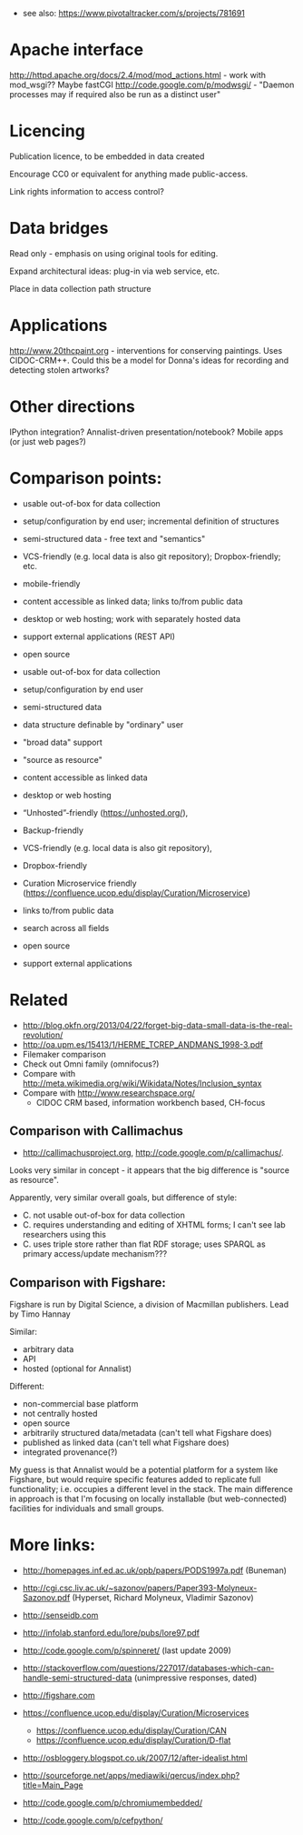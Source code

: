 * see also: https://www.pivotaltracker.com/s/projects/781691

# Apache interface

http://httpd.apache.org/docs/2.4/mod/mod_actions.html - work with mod_wsgi??  Maybe fastCGI
http://code.google.com/p/modwsgi/ - "Daemon processes may if required also be run as a distinct user"

# Licencing

Publication licence, to be embedded in data created

Encourage CC0 or equivalent for anything made public-access.

Link rights information to access control?

# Data bridges

Read only - emphasis on using original tools for editing.

Expand architectural ideas:  plug-in via web service, etc.

Place in data collection path structure

# Applications

http://www.20thcpaint.org - interventions for conserving paintings.  Uses CIDOC-CRM++.  Could this be a model for Donna's ideas for recording and detecting stolen artworks?

# Other directions

IPython integration?
Annalist-driven presentation/notebook?
Mobile apps (or just web pages?)


# Comparison points:

- usable out-of-box for data collection
- setup/configuration by end user; incremental definition of structures
- semi-structured data - free text and "semantics"
- VCS-friendly (e.g. local data is also git repository); Dropbox-friendly; etc.
- mobile-friendly
- content accessible as linked data; links to/from public data
- desktop or web hosting; work with separately hosted data
- support external applications (REST API)
- open source

- usable out-of-box for data collection
- setup/configuration by end user
- semi-structured data
- data structure definable by "ordinary" user
- "broad data" support
- "source as resource"
- content accessible as linked data
- desktop or web hosting
- “Unhosted”-friendly (https://unhosted.org/), 
- Backup-friendly
- VCS-friendly (e.g. local data is also git repository), 
- Dropbox-friendly
- Curation Microservice friendly (https://confluence.ucop.edu/display/Curation/Microservice)
- links to/from public data
- search across all fields
- open source
- support external applications

# Related

* http://blog.okfn.org/2013/04/22/forget-big-data-small-data-is-the-real-revolution/
* http://oa.upm.es/15413/1/HERME_TCREP_ANDMANS_1998-3.pdf
* Filemaker comparison
* Check out Omni family (omnifocus?)
* Compare with http://meta.wikimedia.org/wiki/Wikidata/Notes/Inclusion_syntax
* Compare with http://www.researchspace.org/
  * CIDOC CRM based, information workbench based, CH-focus

## Comparison with Callimachus

* http://callimachusproject.org, http://code.google.com/p/callimachus/.

Looks very similar in concept - it appears that the big difference is "source as resource".

Apparently, very similar overall goals, but difference of style:
- C. not usable out-of-box for data collection
- C. requires understanding and editing of XHTML forms; I can't see lab researchers using this
- C. uses triple store rather than flat RDF storage; uses SPARQL as primary access/update mechanism???

## Comparison with Figshare:

Figshare is run by Digital Science, a division of Macmillan publishers.
Lead by Timo Hannay

Similar:
- arbitrary data
- API
- hosted (optional for Annalist)

Different:
- non-commercial base platform
- not centrally hosted
- open source
- arbitrarily structured data/metadata (can't tell what Figshare does)
- published as linked data (can't tell what Figshare does)
- integrated provenance(?)

My guess is that Annalist would be a potential platform for a system like Figshare,
but would require specific features added to replicate full functionality; i.e. occupies 
a different level in the stack.  The main difference in approach is that I'm focusing 
on locally installable (but web-connected) facilities for individuals and small groups.


# More links:

- http://homepages.inf.ed.ac.uk/opb/papers/PODS1997a.pdf (Buneman)
- http://cgi.csc.liv.ac.uk/~sazonov/papers/Paper393-Molyneux-Sazonov.pdf (Hyperset, Richard Molyneux, Vladimir Sazonov)
- http://senseidb.com
- http://infolab.stanford.edu/lore/pubs/lore97.pdf
- http://code.google.com/p/spinneret/ (last update 2009)
- http://stackoverflow.com/questions/227017/databases-which-can-handle-semi-structured-data (unimpressive responses, dated)
- http://figshare.com
- https://confluence.ucop.edu/display/Curation/Microservices
   - https://confluence.ucop.edu/display/Curation/CAN
   - https://confluence.ucop.edu/display/Curation/D-flat

- http://osbloggery.blogspot.co.uk/2007/12/after-idealist.html
- http://sourceforge.net/apps/mediawiki/qercus/index.php?title=Main_Page

- http://code.google.com/p/chromiumembedded/
- http://code.google.com/p/cefpython/



